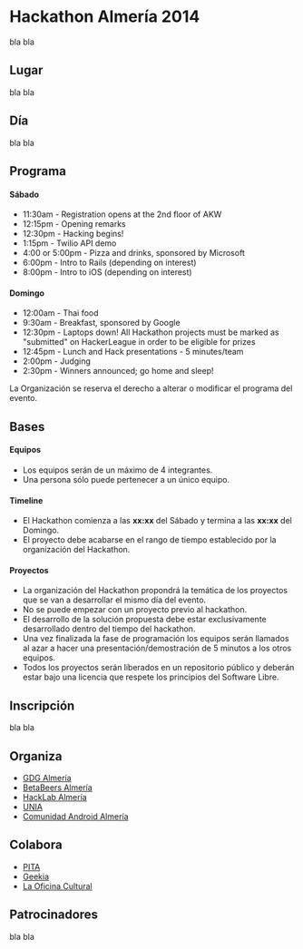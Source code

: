 Hackathon Almería 2014
======================

bla bla

Lugar
-----

bla bla

Día
---

bla bla

Programa
--------

#### Sábado
  * 11:30am - Registration opens at the 2nd floor of AKW
  * 12:15pm - Opening remarks
  * 12:30pm - Hacking begins!
  * 1:15pm - Twilio API demo
  * 4:00 or 5:00pm - Pizza and drinks, sponsored by Microsoft
  * 6:00pm - Intro to Rails (depending on interest)
  * 8:00pm - Intro to iOS (depending on interest)

#### Domingo
  * 12:00am - Thai food
  * 9:30am - Breakfast, sponsored by Google
  * 12:30pm - Laptops down! All Hackathon projects must be marked as "submitted" on HackerLeague in order to be eligible for prizes
  * 12:45pm - Lunch and Hack presentations - 5 minutes/team
  * 2:00pm - Judging
  * 2:30pm - Winners announced; go home and sleep!

La Organización se reserva el derecho a alterar o modificar el programa del evento.

Bases
-----

#### Equipos
* Los equipos serán de un máximo de 4 integrantes. 
* Una persona sólo puede pertenecer a un único equipo.

#### Timeline
* El Hackathon comienza a las **xx:xx** del Sábado y termina a las **xx:xx** del Domingo.
* El proyecto debe acabarse en el rango de tiempo establecido por la organización del Hackathon.

#### Proyectos
* La organización del Hackathon propondrá la temática de los proyectos que se van a desarrollar el mismo día del evento.
* No se puede empezar con un proyecto previo al hackathon. 
* El desarrollo de la solución propuesta debe estar exclusivamente desarrollado dentro del tiempo del hackathon.
* Una vez finalizada la fase de programación los equipos serán llamados al azar a hacer una presentación/demostración de 5 minutos a los otros equipos.
* Todos los proyectos serán liberados en un repositorio público y deberán estar bajo una licencia que respete los principios del Software Libre.


Inscripción
------------

bla bla

Organiza
--------
* [GDG Almería](https://plus.google.com/communities/108207498944847513939)
* [BetaBeers Almería](https://twitter.com/betabeersALM) 
* [HackLab Almería](http://hacklabalmeria.net)
* [UNIA](http://unia.ual.es) 
* [Comunidad Android Almería](https://plus.google.com/communities/105420979515011141876)


Colabora
--------
* [PITA](http://www.pitalmeria.es)
* [Geekia](http://www.geekia.es)
* [La Oficina Cultural](http://laoficinacultural.org)


Patrocinadores
--------------

bla bla
